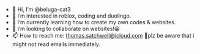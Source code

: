 - 👋 Hi, I’m @beluga-cat3
- 👀 I’m interested in roblox, coding and duolingo.
- 🌱 I’m currently learning how to create my own codes & websites.
- 💞️ I’m looking to collaborate on websites!😀
- 📫 How to reach me: thomas.satchwell@icloud.com
🧋plz be aware that i might not read emails immediately.
<!---
beluga-cat3/beluga-cat3 is a ✨ special ✨ repository because its `README.md` (this file) appears on your GitHub profile.
You can click the Preview link to take a look at your changes.
---> <plz be aware that i might not read emails immediately>

